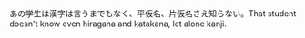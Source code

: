 <tr><td>あの学生は漢字は言うまでもなく、平仮名、片仮名さえ知らない。<td><tr><tr><td>That student doesn't know even hiragana and katakana, let alone kanji.<td><tr></table>

